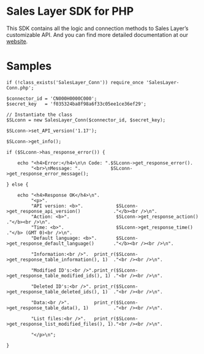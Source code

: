Sales Layer SDK for PHP
=======================

This SDK contains all the logic and connection methods to Sales Layer’s customizable API. And you can find more detailed documentation at our [website](http://support.saleslayer.com/connections-api/pim-php-sdk/ "Title").


Samples
=======

	if (!class_exists('SalesLayer_Conn')) require_once 'SalesLayer-Conn.php';

    $connector_id = 'CN000H0000C000';
	$secret_key   = 'f035324ba8f98a6f33c05ee1ce36ef29';

	// Instantiate the class
	$SLconn = new SalesLayer_Conn($connector_id, $secret_key);

	$SLconn->set_API_version('1.17');

	$SLconn->get_info();

	if ($SLconn->has_response_error()) {

		echo "<h4>Error:</h4>\n\n Code: ".$SLconn->get_response_error().
			 "<br>\nMessage: ".           $SLconn->get_response_error_message();

	} else {

		echo "<h4>Response OK</h4>\n".
			 "<p>".
			 "API version: <b>".            $SLconn->get_response_api_version()            ."</b><br />\n".
			 "Action: <b>".                 $SLconn->get_response_action()                 ."</b><br />\n".
			 "Time: <b>".                   $SLconn->get_response_time()                   ."</b> (GMT 0)<br />\n".
             "Default language: <b>".       $SLconn->get_response_default_language()       ."</b><br /><br />\n".

			 "Information:<br />".  print_r($SLconn->get_response_table_information(), 1)  ."<br /><br />\n".

			 "Modified ID's:<br />".print_r($SLconn->get_response_table_modified_ids(), 1) ."<br /><br />\n".

			 "Deleted ID's:<br />". print_r($SLconn->get_response_table_deleted_ids(), 1)  ."<br /><br />\n".

			 "Data:<br />".         print_r($SLconn->get_response_table_data(), 1)         ."<br /><br />\n".

             "List files:<br />".   print_r($SLconn->get_response_list_modified_files(), 1)."<br /><br />\n".

			 "</p>\n";

	}
